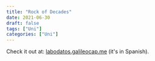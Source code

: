 ```yaml
---
title: "Rock of Decades"
date: 2021-06-30
draft: false
tags: ["Uni"]
categories: ["Uni"]
---
```


<!-- TODO: Describe -->
Check it out at: [labodatos.galileocap.me](https://labodatos.galileocap.me) (it's in Spanish).
